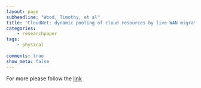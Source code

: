 ```yaml
---
layout: page
subheadline: "Wood, Timothy, et al"
title: "CloudNet: dynamic pooling of cloud resources by live WAN migration of virtual machines"
categories:
    - researchpaper  
tags:
    - physical
      
comments: true
show_meta: false
---
```



For more please follow the [link](http://dl.acm.org/citation.cfm?id=1952699)